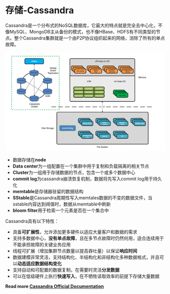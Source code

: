 # 存储-Cassandra

Cassandra是一个分布式的NoSQL数据库，它最大的特点就是完全去中心化，不像MySQL、MongoDB主从备份的模式，也不像HBase、HDFS有不同类型的节点。整个Cassandra集群就是一个由P2P协议组织起来的网络，消除了所有的单点故障。

<div align=center><img width="900" height="" src="./image/cassandra-architecture.png"/></div>

* 数据存储在**node**
* **Data center**为一组配置在一个集群中用于复制和负载隔离的相关节点
* **Cluster**为一组用于存储数据的节点，包含一个或多个数据中心
* **commit log**为cassandra崩溃恢复机制，数据将先写入commit log用于持久化
* **memtable**是存储器驻留的数据结构
* **SStable**是Cassandra周期性写入memtales数据的不变的数据文件，当sstable内容达到阀值时，数据从memtable中刷新
* **bloom filter**用于检索一个元素是否在一个集合中

Cassandra具有以下特性：

* 具备**可扩展性**，允许添加更多硬件以适应大量客户和数据的需求
* 支持多数据中心，**没有单点故障**，且在多节点故障时仍然何用，适合连续用于不能承担故障的关键业务应用
* 线程可扩展（增加集群节点数量以提高吞吐量）以保证**响应时间**
* 数据建模非常灵活，支持结构化、半结构化和非结构化多种数据格式，并且可以**动态适应数据结构变化**
* 支持自动和可配置的数据复制，在需要时灵活**分发数据**
* 可以在低级硬件上执行**快速写入**，在不牺牲读取效率的前提下存储大量数据

**Read more [Cassandra Official Documentation](http://cassandra.apache.org/doc/latest/)**

